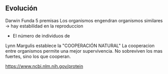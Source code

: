 Evolución
---------

Darwin
Funda 5 premisas
Los organismos engendran organismos similares -> hay estabilidad en la reproduccion
- El número de individuos de

Lynn Margulis establece la "COOPERACIÓN NATURAL"
La cooperacion entre organismos permite una mejor supervivencia. 
No sobreviven los mas fuertes, sino los que cooperan.

https://www.ncbi.nlm.nih.gov/protein
